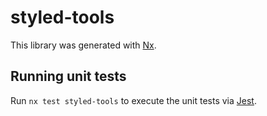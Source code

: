 # styled-tools

This library was generated with [Nx](https://nx.dev).

## Running unit tests

Run `nx test styled-tools` to execute the unit tests via [Jest](https://jestjs.io).
